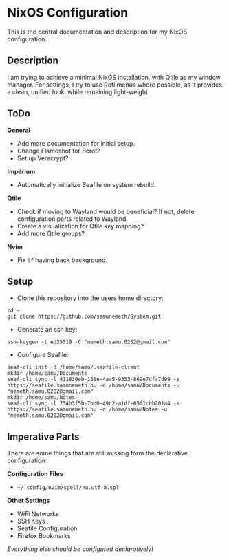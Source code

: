 # NixOS Configuration

This is the central documentation and description for my NixOS configuration.

## Description

I am trying to achieve a minimal NixOS installation, with Qtile as my window
manager. For settings, I try to use Rofi menus where possible, as it provides
a clean, unified look, while remaining light-weight.

## ToDo

**General**

  - Add more documentation for initial setup.
  - Change Flameshot for Scrot?
  - Set up Veracrypt?

**Impérium**

  - Automatically initialize Seafile on system rebuild.

**Qtile**

  - Check if moving to Wayland would be beneficial?
    If not, delete configuration parts related to Wayland.
  - Create a visualization for Qtile key mapping?
  - Add more Qtile groups?

**Nvim**

  - Fix `lf` having back background.



## Setup

  - Clone this repository into the users home directory:
  ```
  cd ~
  git clone https://github.com/samunemeth/System.git
  ```
  - Generate an ssh key:
  ```
  ssh-keygen -t ed25519 -C "nemeth.samu.0202@gmail.com"
  ```
  - Configure Seafile:
  ```
  seaf-cli init -d /home/samu/.seafile-client
  mkdir /home/samu/Documents
  seaf-cli sync -l 411830eb-158e-4aa5-9333-869e7dfa7d99 -s https://seafile.samunemeth.hu -d /home/samu/Documents -u "nemeth.samu.0202@gmail.com"
  mkdir /home/samu/Notes
  seaf-cli sync -l 734b3f5b-7bd0-49c2-a1df-65f1cbb201a4 -s https://seafile.samunemeth.hu -d /home/samu/Notes -u "nemeth.samu.0202@gmail.com"
  ```

## Imperative Parts

There are some things that are still missing form the declarative configuration:

**Configuration Files**

  - `~/.config/nvim/spell/hu.utf-8.spl`

**Other Settings**

  - WiFi Networks
  - SSH Keys
  - Seafile Configuration
  - Firefox Bookmarks

*Everything else should be configured declaratively!*

